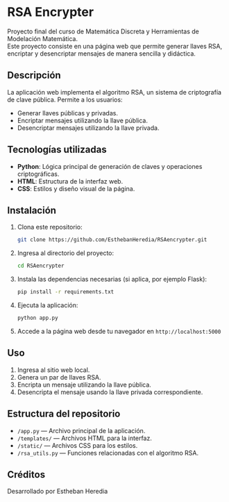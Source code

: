 # RSA Encrypter

Proyecto final del curso de Matemática Discreta y Herramientas de Modelación Matemática.  
Este proyecto consiste en una página web que permite generar llaves RSA, encriptar y desencriptar mensajes de manera sencilla y didáctica.

## Descripción

La aplicación web implementa el algoritmo RSA, un sistema de criptografía de clave pública. Permite a los usuarios:

- Generar llaves públicas y privadas.
- Encriptar mensajes utilizando la llave pública.
- Desencriptar mensajes utilizando la llave privada.


## Tecnologías utilizadas

- **Python**: Lógica principal de generación de claves y operaciones criptográficas.
- **HTML**: Estructura de la interfaz web.
- **CSS**: Estilos y diseño visual de la página.

## Instalación

1. Clona este repositorio:
   ```bash
   git clone https://github.com/EsthebanHeredia/RSAencrypter.git
   ```
2. Ingresa al directorio del proyecto:
   ```bash
   cd RSAencrypter
   ```
3. Instala las dependencias necesarias (si aplica, por ejemplo Flask):
   ```bash
   pip install -r requirements.txt
   ```
4. Ejecuta la aplicación:
   ```bash
   python app.py
   ```
5. Accede a la página web desde tu navegador en `http://localhost:5000`

## Uso

1. Ingresa al sitio web local.
2. Genera un par de llaves RSA.
3. Encripta un mensaje utilizando la llave pública.
4. Desencripta el mensaje usando la llave privada correspondiente.

## Estructura del repositorio

- `/app.py` — Archivo principal de la aplicación.
- `/templates/` — Archivos HTML para la interfaz.
- `/static/` — Archivos CSS para los estilos.
- `/rsa_utils.py` — Funciones relacionadas con el algoritmo RSA.

## Créditos

Desarrollado por Estheban Heredia 

```